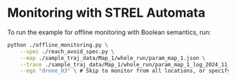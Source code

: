 # Monitoring with STREL Automata

To run the example for offline monitoring with Boolean semantics, run:

```bash
python ./offline_monitoring.py \
    --spec ./reach_avoid_spec.py \
    --map ./sample_traj_data/Map_1/whole_run/param_map_1.json \
    --trace ./sample_traj_data/Map_1/whole_run/param_map_1_log_2024_11_12_14_09_20.csv \
    --ego "drone_03" \ # Skip to monitor from all locations, or specify multiple times.
```


<!-- The maps go in parameters. --> 
<!-- The create_shifted_buildings go in graphics/graphics_map. -->
<!--  'example_oltafi_saber.m' is the main file. Create a logs directory. -->

